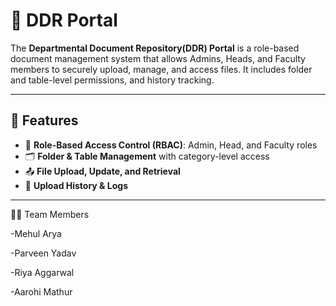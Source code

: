 # 📂 DDR Portal

The **Departmental Document Repository(DDR) Portal** is a role-based document management system that allows Admins, Heads, and Faculty members to securely upload, manage, and access files. It includes folder and table-level permissions, and history tracking.

---

## 🚀 Features

- 🔐 **Role-Based Access Control (RBAC)**: Admin, Head, and Faculty roles
- 🗂️ **Folder & Table Management** with category-level access
- 📤 **File Upload, Update, and Retrieval**
- 📜 **Upload History & Logs**

---

👨‍💻 Team Members

-Mehul Arya

-Parveen Yadav

-Riya Aggarwal

-Aarohi Mathur


